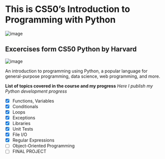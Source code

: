 # This is CS50’s Introduction to Programming with Python

![image](https://user-images.githubusercontent.com/103432222/225709855-9766f697-06f4-4a3d-a32a-90f2d7947ad9.png)


## Excercises form CS50 Python by Harvard
![image](https://user-images.githubusercontent.com/103432222/225710295-33e562cc-2857-4397-86c4-f2957e899768.png)


An introduction to programming using Python, a popular language for general-purpose programming, data science, web programming, and more.

**List of topics covered in the course and my progress**
*Here I publish my Python development progress*

- [x] Functions, Variables
- [x] Conditionals
- [x] Loops
- [x] Exceptions
- [x] Libraries
- [x] Unit Tests
- [x] File I/O
- [x] Regular Expressions
- [ ] Object-Oriented Programming
- [ ] FINAL PROJECT
